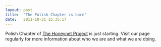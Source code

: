 ```yaml
---
layout: post
title:  "The Polish Chapter is born"
date:   2011-10-31 15:35:17 
---
```

Polish Chapter of [The Honeynet Project][hnp] is just starting. Visit our page regularly for more information about who we are and what we are doing.

[hnp]:      http://honeynet.org

